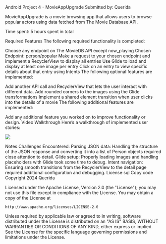Android Project 4 - MovieAppUpgrade
Submitted by: Querida

MovieAppUpgrade is a movie browsing app that allows users to browse popular actors using data fetched from The Movie Database API.

Time spent: 5 hours spent in total

Required Features
The following required functionality is completed:


 Choose any endpoint on The MovieDB API except now_playing
Chosen Endpoint: person/popular
 Make a request to your chosen endpoint and implement a RecyclerView to display all entries
 Use Glide to load and display at least one image per entry
 Click on an entry to view specific details about that entry using Intents
The following optional features are implemented:

 Add another API call and RecyclerView that lets the user interact with different data.
 Add rounded corners to the images using the Glide transformations
 Implement a shared element transition when user clicks into the details of a movie
The following additional features are implemented:

 Add any additional feature you worked on to improve functionality or design.
Video Walkthrough
Here’s a walkthrough of implemented user stories:

<div>
    <a href="https://www.loom.com/share/2989eeb3b76b449183a9a019cab72cbf">
    </a>
    <a href="https://www.loom.com/share/2989eeb3b76b449183a9a019cab72cbf">
      <img style="max-width:300px;" src="https://cdn.loom.com/sessions/thumbnails/2989eeb3b76b449183a9a019cab72cbf-9521781e36bcb50a-full-play.gif">
    </a>
  </div>


<!-- Recommended tools: [Kap](https://getkap.co/) for macOS [ScreenToGif](https://www.screentogif.com/) for Windows [peek](https://github.com/phw/peek) for Linux. -->
Notes
Challenges Encountered:
Parsing JSON data: Handling the structure of the JSON response and converting it into a list of Person objects required close attention to detail.
Glide setup: Properly loading images and handling placeholders with Glide took some time to debug.
Intent navigation: Ensuring smooth transitions from the RecyclerView to the detail page required additional configuration and debugging.
License
sql
Copy code
Copyright 2024 Querida

Licensed under the Apache License, Version 2.0 (the "License");
you may not use this file except in compliance with the License.
You may obtain a copy of the License at

    http://www.apache.org/licenses/LICENSE-2.0

Unless required by applicable law or agreed to in writing, software
distributed under the License is distributed on an "AS IS" BASIS,
WITHOUT WARRANTIES OR CONDITIONS OF ANY KIND, either express or implied.
See the License for the specific language governing permissions and
limitations under the License.
